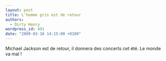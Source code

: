 ```yaml
---
layout: post
title: L'homme gris est de retour
authors:
  - Dirty Henry
wordpress_id: 491
date: "2009-03-10 14:15:00 +0100"
---
```


Michael Jackson est de retour, il donnera des concerts cet été. Le monde va mal
!
